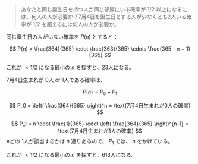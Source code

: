 <!--
<script type="text/javascript" async
  src="https://cdnjs.cloudflare.com/ajax/libs/mathjax/2.7.7/MathJax.js?config=TeX-MML-AM_CHTML">
</script>
-->
> あなたと同じ誕生日を持つ人が同じ部屋にいる確率が $1/2$ 以上になるには、何人の人が必要か？7月4日を誕生日とする人が少なくとも2人いる確率が $1/2$ を超えるには何人の人が必要か。 

同じ誕生日の人がいない確率を $P(n)$ とすると：

$$
P(n) = \frac{364}{365} \cdot \frac{363}{365} \cdots \frac{365 - n + 1}{365}
$$

これが $<1/2$ になる最小の $n$ を探すと、23人になる。

7月4日生まれが 0人 or 1人である確率は、

$$
P(n) = P_0 + P_1
$$

$$
P_0 = \left( \frac{364}{365} \right)^n = \text{7月4日生まれが0人の確率}
$$

$$
P_1 = n \cdot \frac{1}{365} \cdot \left( \frac{364}{365} \right)^{n-1} = \text{7月4日生まれが1人の確率}
$$
※どの 1人が該当するかは $n$ 通りあるので、 $P_1$ では、 $n$ をかけている。

これが $<1/2$ になる最小の $n$ を探すと、613人になる。
